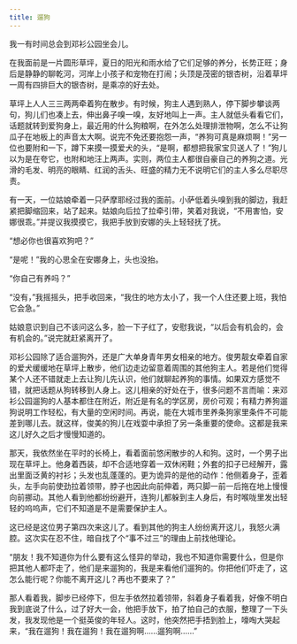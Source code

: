 ```yaml
---
title: 遛狗
---
```


我一有时间总会到邓衫公园坐会儿。

在我面前是一片圆形草坪，夏日的阳光和雨水给了它们足够的养分，长势正旺；身后是静静的聊乾河，河岸上小孩子和宠物在打闹；头顶是茂密的银杏树，沿着草坪一周有四排巨大的银杏树，是乘凉的好去处。

草坪上人人三三两两牵着狗在散步。有时候，狗主人遇到熟人，停下脚步攀谈两句，狗儿们也凑上去，伸出鼻子嗅一嗅，友好地叫上一声。主人就低头看看它们，话题就转到爱狗身上，最近用的什么狗粮啊，在外怎么处理排泄物啊，怎么不让狗瓜子在地板上的声音太大啊。说完不免还要抱怨一声，“养狗可真是麻烦啊！”另一位也要附和一下，蹲下来摸一摸爱犬的头，“是啊，都想把我家宝贝送人了！”狗儿以为是在夸它，也附和地汪上两声。实则，两位主人都很自豪自己的养狗之道。光滑的毛发、明亮的眼睛、红润的舌头、旺盛的精力无不说明它们的主人多么尽职尽责。

有一天，一位姑娘牵着一只萨摩耶经过我的面前。小萨低着头嗅到我的脚边，我赶紧把脚缩回来，站了起来。姑娘向后拉了拉牵引带，笑着对我说，“不用害怕，安娜很乖。”并提议我摸摸它，我把手放到安娜的头上轻轻抚了抚。

“想必你也很喜欢狗吧？”

“是呢！”我的心思全在安娜身上，头也没抬。

“你自己有养吗？”

“没有，”我摇摇头，把手收回来，“我住的地方太小了，我一个人住还要上班，我怕它会急。”

姑娘意识到自己不该问这么多，脸一下子红了，安慰我说，“以后会有机会的，会有机会的。”说完就赶紧离开了。

邓衫公园除了适合遛狗外，还是广大单身青年男女相亲的地方。俊男靓女牵着自家的爱犬缓缓地在草坪上散步，他们边走边留意着周围的其他狗主人。若是他们觉得某个人还不错就走上去让狗儿先认识，他们就聊起养狗的事情。如果双方感觉不错，就把话题从狗转移到人身上。这儿相亲的好处在于，很多问题不言而喻：来邓衫公园遛狗的人基本都住在附近，附近是有名的学区房，房价可观；有精力养狗遛狗说明工作轻松，有大量的空闲时间。再说，能在大城市里养条狗家里条件不可能差到哪儿去。就这样，俊美的狗儿在戏耍中承担了另一条重要的使命。这都是我来这儿好久之后才慢慢知道的。

那天，我依然坐在平时的长椅上，看着面前悠闲散步的人和狗。这时，一个男子出现在草坪上。他身着西装，却不合适地穿着一双休闲鞋；外套的扣子已经解开，露出里面泛黄的衬衫；头发也乱蓬蓬的。更为诡异的是他的动作：他侧着身子，歪着头，左手向前使劲拉着领带，脖子也因此向前伸着，两只脚一前一后拖在地上慢慢向前挪动。其他人看到他都纷纷避开，连狗儿都躲到主人身后，有时喉咙里发出轻轻的呜呜声，它们不知道是不是需要保护主人。

这已经是这位男子第四次来这儿了。看到其他的狗主人纷纷离开这儿，我怒火满腔。这次实在忍不住，暗自找了个“事不过三”的理由上前找他理论。

“朋友！我不知道你为什么要有这么怪异的举动，我也不知道你需要什么，但是你把其他人都吓走了，他们是来遛狗的，我是来看他们遛狗的。你把他们吓走了，这怎么能行呢？你能不离开这儿？再也不要来了？”

那人看着我，脚步已经停下，但左手依然拉着领带，斜着身子看着我，好像不明白我到底说了什么，过了好大一会，他把手放下，拍了拍自己的衣服，整理了一下头发，我发现他是一个挺英俊的年轻人。这时，他突然把手捂到脸上，嚎啕大哭起来，“我在遛狗！我在遛狗！我在遛狗啊……遛狗啊……”